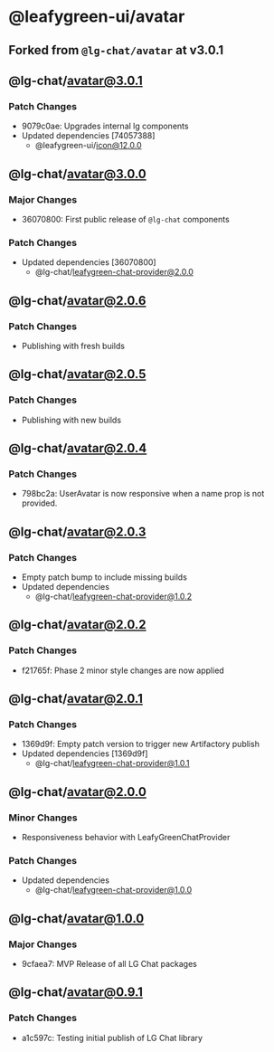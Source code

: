 # @leafygreen-ui/avatar

## Forked from `@lg-chat/avatar` at v3.0.1

## @lg-chat/avatar@3.0.1

### Patch Changes

- 9079c0ae: Upgrades internal lg components
- Updated dependencies [74057388]
  - @leafygreen-ui/icon@12.0.0

## @lg-chat/avatar@3.0.0

### Major Changes

- 36070800: First public release of `@lg-chat` components

### Patch Changes

- Updated dependencies [36070800]
  - @lg-chat/leafygreen-chat-provider@2.0.0

## @lg-chat/avatar@2.0.6

### Patch Changes

- Publishing with fresh builds

## @lg-chat/avatar@2.0.5

### Patch Changes

- Publishing with new builds

## @lg-chat/avatar@2.0.4

### Patch Changes

- 798bc2a: UserAvatar is now responsive when a name prop is not provided.

## @lg-chat/avatar@2.0.3

### Patch Changes

- Empty patch bump to include missing builds
- Updated dependencies
  - @lg-chat/leafygreen-chat-provider@1.0.2

## @lg-chat/avatar@2.0.2

### Patch Changes

- f21765f: Phase 2 minor style changes are now applied

## @lg-chat/avatar@2.0.1

### Patch Changes

- 1369d9f: Empty patch version to trigger new Artifactory publish
- Updated dependencies [1369d9f]
  - @lg-chat/leafygreen-chat-provider@1.0.1

## @lg-chat/avatar@2.0.0

### Minor Changes

- Responsiveness behavior with LeafyGreenChatProvider

### Patch Changes

- Updated dependencies
  - @lg-chat/leafygreen-chat-provider@1.0.0

## @lg-chat/avatar@1.0.0

### Major Changes

- 9cfaea7: MVP Release of all LG Chat packages

## @lg-chat/avatar@0.9.1

### Patch Changes

- a1c597c: Testing initial publish of LG Chat library
